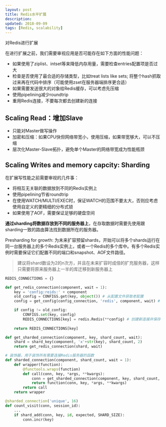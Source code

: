 ```yaml
---
layout: post
title: Redis水平扩展
description: 
updated: 2018-09-09
tags: [Redis, scalability]
---
```


对Redis进行扩展

<!-- more -->

在进行扩展之前，我们需要审视应用是否可能存在如下方面的性能问题：
- 如果使用了ziplist、intset等来降低内存用量，需要检查entries配置项是否过大
- 检查是否使用了最合适的存储类型，比如treat lists like sets; 将整个hash抓取过来再在代码中排序（可能使用zset在服务器端排序更合适）
- 如果需要发送很大的对象给Redis缓存，可以考虑先压缩
- 使用pipelining减少roundtrip
- 重用Redis连接，不要每次都去创建新的连接
 
## Scaling Read：增加Slave

- 只能对Master做写操作
- 加密和压缩：如果CPU快但网络带宽小，使用压缩，如果带宽够大，可以不压缩
- 层次化Master-Slave拓扑，避免单个Master的网络带宽成为性能瓶颈

## Scaling Writes and memory capcity: Sharding

在扩展写性能之前需要审视的几件事：
- 将相互无关联的数据放到不同的Redis实例上
- 使用pipelining节省roundtrip
- 在使用WATCH/MULTI/EXEC时，保证WATCH的范围不要太大，否则应考虑使用自定义的更精细的分布式锁
- 如果使用了AOF，需要保证足够的硬盘空间

**通过sharding将数据存放到不同的服务器上**，在存取数据时需要先使用跟sharding一致的路由算法找到数据所在的服务器。

Presharding for growth: 为未来扩容预留shards，开始可以将多个shards运行在同一台服务器上的多个Redis实例上，或者一个Redis的多个库中。有多个Redis实例时需要保证它们配置不同的端口和snapshot、AOF文件路径。
>建议将shard数设为2的n次方，并且在未来扩容时成倍的扩充服务器，这样只需要将原来服务器上一半的库迁移到新服务器上

```python
REDIS_CONNECTIONS = {}

def get_redis_connection(component, wait = 1):
    key = 'config:reids:' + component
    old_config = CONFIGS.get(key, object()) # 从配置文件获取老配置
    config = get_config(config_connection, 'redis', component, wait) # Redis服务器获取新配置

    if config != old_config:
        CONFIGS.set(key, config)
        REDIS_CONNECTIONS[key] = redis.Redis(**config) # 创建新连接并保存
    
    return REDIS_CONNECTIONS[key]

def get_sharded_connection(component, key, shard_count, wait):
    shard = shard_key(component, 'x'+str(key), shard_count, 2)
    return get_redis_connection(shard, wait)

# 装饰器，用于装饰所有需要连接Redis服务器的函数
def sharded_connection(component, shard_count, wait = 1):
    def wrapper(function):
        @functools.wraps(function)
        def call(conn, key, *args, **kwargs):
            conn = get_sharded_connection(component, key, shard_count, wait)
            return function(conn, key, *args, **kwargs)
        return call
    return wrapper

@sharded_connection('unique', 16)
def count_visit(conn, session_id):
    ...
    if shard_add(conn, key, id, expected, SHARD_SIZE):
        conn.incr(key)
```

